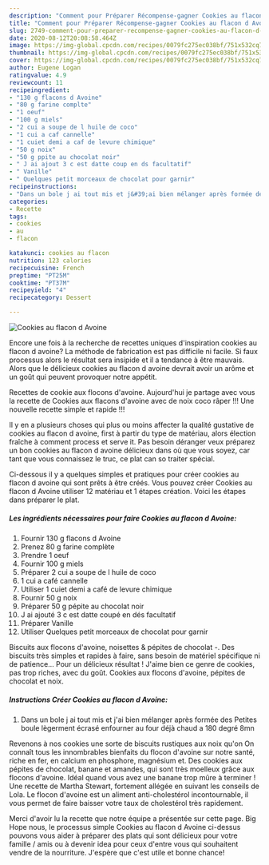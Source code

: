 ```yaml
---
description: "Comment pour Préparer Récompense-gagner Cookies au flacon d Avoine"
title: "Comment pour Préparer Récompense-gagner Cookies au flacon d Avoine"
slug: 2749-comment-pour-preparer-recompense-gagner-cookies-au-flacon-d-avoine
date: 2020-08-12T20:08:58.464Z
image: https://img-global.cpcdn.com/recipes/0079fc275ec038bf/751x532cq70/cookies-au-flacon-d-avoine-photo-principale-de-la-recette.jpg
thumbnail: https://img-global.cpcdn.com/recipes/0079fc275ec038bf/751x532cq70/cookies-au-flacon-d-avoine-photo-principale-de-la-recette.jpg
cover: https://img-global.cpcdn.com/recipes/0079fc275ec038bf/751x532cq70/cookies-au-flacon-d-avoine-photo-principale-de-la-recette.jpg
author: Eugene Logan
ratingvalue: 4.9
reviewcount: 11
recipeingredient:
- "130 g flacons d Avoine"
- "80 g farine complte"
- "1 oeuf"
- "100 g miels"
- "2 cui a soupe de l huile de coco"
- "1 cui a caf cannelle"
- "1 cuiet demi a caf de levure chimique"
- "50 g noix"
- "50 g ppite au chocolat noir"
- " J ai ajout 3 c est datte coup en ds facultatif"
- " Vanille"
- " Quelques petit morceaux de chocolat pour garnir"
recipeinstructions:
- "Dans un bole j ai tout mis et j&#39;ai bien mélanger après formée des Petites boule lègerment écrasé enfourner au four déjà chaud a 180 degré 8mn"
categories:
- Recette
tags:
- cookies
- au
- flacon

katakunci: cookies au flacon 
nutrition: 123 calories
recipecuisine: French
preptime: "PT25M"
cooktime: "PT37M"
recipeyield: "4"
recipecategory: Dessert

---
```



![Cookies au flacon d Avoine](https://img-global.cpcdn.com/recipes/0079fc275ec038bf/751x532cq70/cookies-au-flacon-d-avoine-photo-principale-de-la-recette.jpg)

Encore une fois à la recherche de recettes uniques d'inspiration cookies au flacon d avoine? La méthode de fabrication est pas difficile ni facile. Si faux processus alors le résultat sera insipide et il a tendance à être mauvais. Alors que le délicieux cookies au flacon d avoine devrait avoir un arôme et un goût qui peuvent provoquer notre appétit.

Recettes de cookie aux flocons d&#39;avoine. Aujourd&#39;hui je partage avec vous la recette de Cookies aux flacons d&#39;avoine avec de noix coco râper !!! Une nouvelle recette simple et rapide !!!

Il y en a plusieurs choses qui plus ou moins affecter la qualité gustative de cookies au flacon d avoine, first à partir du type de matériau, alors élection fraîche à comment process et serve it. Pas besoin déranger veux préparez un bon cookies au flacon d avoine délicieux dans où que vous soyez, car tant que vous connaissez le truc, ce plat can so traiter spécial.


Ci-dessous il y a quelques simples et pratiques pour créer cookies au flacon d avoine qui sont prêts à être créés. Vous pouvez créer Cookies au flacon d Avoine utiliser 12 matériau et 1 étapes création. Voici les étapes dans préparer le plat.

<!--inarticleads1-->

##### Les ingrédients nécessaires pour faire Cookies au flacon d Avoine:

1. Fournir 130 g flacons d Avoine
1. Prenez 80 g farine complète
1. Prendre 1 oeuf
1. Fournir 100 g miels
1. Préparer 2 cui a soupe de l huile de coco
1.  1 cui a café cannelle
1. Utiliser 1 cuiet demi a café de levure chimique
1. Fournir 50 g noix
1. Préparer 50 g pépite au chocolat noir
1.   J ai ajouté 3 c est datte coupé en dés facultatif
1. Préparer  Vanille
1. Utiliser  Quelques petit morceaux de chocolat pour garnir


Biscuits aux flocons d&#39;avoine, noisettes &amp; pépites de chocolat -. Des biscuits très simples et rapides à faire, sans besoin de matériel spécifique ni de patience… Pour un délicieux résultat ! J&#39;aime bien ce genre de cookies, pas trop riches, avec du goût. Cookies aux flocons d&#39;avoine, pépites de chocolat et noix. 

<!--inarticleads2-->

##### Instructions Créer Cookies au flacon d Avoine:

1. Dans un bole j ai tout mis et j&#39;ai bien mélanger après formée des Petites boule lègerment écrasé enfourner au four déjà chaud a 180 degré 8mn


Revenons à nos cookies une sorte de biscuits rustiques aux noix qu&#39;on On connaît tous les innombrables bienfaits du flocon d&#39;avoine sur notre santé, riche en fer, en calcium en phosphore, magnésium et. Des cookies aux pépites de chocolat, banane et amandes, qui sont très moelleux grâce aux flocons d&#39;avoine. Idéal quand vous avez une banane trop mûre à terminer ! Une recette de Martha Stewart, fortement allégée en suivant les conseils de Lola. Le flocon d&#39;avoine est un aliment anti-cholestérol incontournable, il vous permet de faire baisser votre taux de cholestérol très rapidement. 


Merci d'avoir lu la recette que notre équipe a présentée sur cette page. Big Hope nous, le processus simple Cookies au flacon d Avoine ci-dessus pouvons vous aider à préparer des plats qui sont délicieux pour votre famille / amis ou à devenir idea pour ceux d'entre vous qui souhaitent vendre de la nourriture. J'espère que c'est utile et bonne chance!
